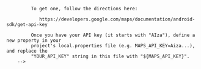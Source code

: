 
             To get one, follow the directions here:

                https://developers.google.com/maps/documentation/android-sdk/get-api-key

             Once you have your API key (it starts with "AIza"), define a new property in your
             project's local.properties file (e.g. MAPS_API_KEY=Aiza...), and replace the
             "YOUR_API_KEY" string in this file with "${MAPS_API_KEY}".
        -->
